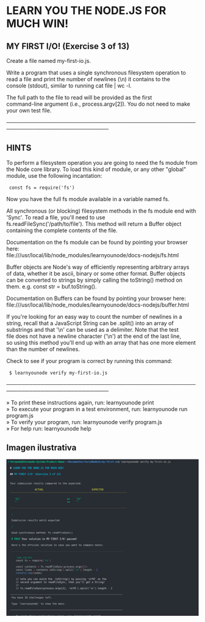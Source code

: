 # LEARN YOU THE NODE.JS FOR MUCH WIN!  
   
 ## MY FIRST I/O! (Exercise 3 of 13)  
   
  Create a file named my-first-io.js.  
   
  Write a program that uses a single synchronous filesystem operation to  
  read a file and print the number of newlines (\n) it contains to the  
  console (stdout), similar to running cat file | wc -l.  
   
  The full path to the file to read will be provided as the first  
  command-line argument (i.e., process.argv[2]). You do not need to make  
  your own test file.  
   
 ─────────────────────────────────────────────────────────────────────────────  
   
 ## HINTS  
   
  To perform a filesystem operation you are going to need the fs module from  
  the Node core library. To load this kind of module, or any other "global"  
  module, use the following incantation:  
   
     const fs = require('fs')  
   
  Now you have the full fs module available in a variable named fs.  
   
  All synchronous (or blocking) filesystem methods in the fs module end with  
  'Sync'. To read a file, you'll need to use  
  fs.readFileSync('/path/to/file'). This method will return a Buffer object  
  containing the complete contents of the file.  
   
  Documentation on the fs module can be found by pointing your browser here:  
  file:///usr/local/lib/node_modules/learnyounode/docs-nodejs/fs.html  
   
  Buffer objects are Node's way of efficiently representing arbitrary arrays  
  of data, whether it be ascii, binary or some other format. Buffer objects  
  can be converted to strings by simply calling the toString() method on  
  them. e.g. const str = buf.toString().  
   
  Documentation on Buffers can be found by pointing your browser here:  
  file:///usr/local/lib/node_modules/learnyounode/docs-nodejs/buffer.html  
   
  If you're looking for an easy way to count the number of newlines in a  
  string, recall that a JavaScript String can be .split() into an array of  
  substrings and that '\n' can be used as a delimiter. Note that the test  
  file does not have a newline character ('\n') at the end of the last line,  
  so using this method you'll end up with an array that has one more element  
  than the number of newlines.  
   
  Check to see if your program is correct by running this command:  
   
     $ learnyounode verify my-first-io.js  
   
 ─────────────────────────────────────────────────────────────────────────────  
   
   » To print these instructions again, run: learnyounode print                  
   » To execute your program in a test environment, run: learnyounode run                                                                            
     program.js                                                                  
   » To verify your program, run: learnyounode verify program.js                 
   » For help run: learnyounode help 

   ## Imagen ilustrativa

   ![alt text](image.png)